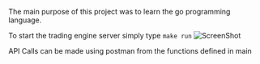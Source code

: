 The main purpose of this project was to learn the go programming language.

To start the trading engine server simply type `make run`
![ScreenShot](https://raw.github.com/nikunjparasar/gotrading/main/screenshots/echo.png)

API Calls can be made using postman from the functions defined in main
